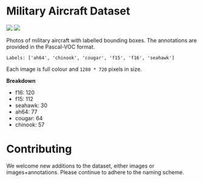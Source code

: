 # Military Aircraft Dataset

![](https://img.shields.io/github/repo-size/tlkh/milair-dataset.svg) ![](https://img.shields.io/github/license/tlkh/milair-dataset.svg)

Photos of military aircraft with labelled bounding boxes. The annotations are provided in the Pascal-VOC format.

```
Labels: ['ah64', 'chinook', 'cougar', 'f15', 'f16', 'seahawk']
```

Each image is full colour and `1280 * 720` pixels in size.

**Breakdown**

* f16: 120
* f15: 112
* seahawk: 30
* ah64: 77
* cougar: 64
* chinook: 57

# Contributing

We welcome new additions to the dataset, either images or images+annotations. Please continue to adhere to the naming scheme.
